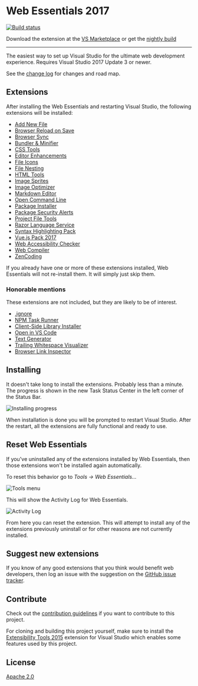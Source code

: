   # Web Essentials 2017

[![Build status](https://ci.appveyor.com/api/projects/status/d99l7mvb0wcf5523?svg=true)](https://ci.appveyor.com/project/madskristensen/webessentials2017)

Download the extension at the
[VS Marketplace](https://marketplace.visualstudio.com/vsgallery/a5a27916-2099-4c5b-a3ff-6a46e4b01298)
or get the
[nightly build](http://vsixgallery.com/extension/bb7e2273-9a70-4e5e-b4dd-1f361b6166c0/)

------------------------------------

The easiest way to set up Visual Studio for the ultimate web development experience. Requires Visual Studio 2017 Update 3 or newer.

See the [change log](CHANGELOG.md) for changes and road map.

## Extensions
After installing the Web Essentials and restarting
Visual Studio, the following extensions will be installed:

- [Add New File](https://visualstudiogallery.msdn.microsoft.com/3f820e99-6c0d-41db-aa74-a18d9623b1f3)
- [Browser Reload on Save](https://visualstudiogallery.msdn.microsoft.com/46eef4d9-045b-4596-bd7f-eee980bb5450)
- [Browser Sync](https://visualstudiogallery.msdn.microsoft.com/5741a548-5179-4a77-ad96-fca71535774d)
- [Bundler & Minifier](https://visualstudiogallery.msdn.microsoft.com/9ec27da7-e24b-4d56-8064-fd7e88ac1c40)
- [CSS Tools](https://marketplace.visualstudio.com/items?itemName=MadsKristensen.CSSTools)
- [Editor Enhancements](https://visualstudiogallery.msdn.microsoft.com/4f64e542-3772-4136-8f87-0113441c7aa1)
- [File Icons](https://visualstudiogallery.msdn.microsoft.com/5e1762e8-a88b-417c-8467-6a65d771cc4e)
- [File Nesting](https://visualstudiogallery.msdn.microsoft.com/3ebde8fb-26d8-4374-a0eb-1e4e2665070c)
- [HTML Tools](https://marketplace.visualstudio.com/items?itemName=MadsKristensen.HtmlTools)
- [Image Sprites](https://visualstudiogallery.msdn.microsoft.com/8bb845e9-5717-4eae-aed3-1fdf6fe5819a)
- [Image Optimizer](https://visualstudiogallery.msdn.microsoft.com/a56eddd3-d79b-48ac-8c8f-2db06ade77c3)
- [Markdown Editor](https://visualstudiogallery.msdn.microsoft.com/eaab33c3-437b-4918-8354-872dfe5d1bfe)
- [Open Command Line](https://visualstudiogallery.msdn.microsoft.com/4e84e2cf-2d6b-472a-b1e2-b84932511379)
- [Package Installer](https://visualstudiogallery.msdn.microsoft.com/753b9720-1638-4f9a-ad8d-2c45a410fd74)
- [Package Security Alerts](https://marketplace.visualstudio.com/items?itemName=MadsKristensen.PackageSecurityAlerts)
- [Project File Tools](https://aka.ms/projfiletools)
- [Razor Language Service](https://aka.ms/razorlangsvc)
- [Syntax Highlighting Pack](https://visualstudiogallery.msdn.microsoft.com/d92fd742-bab3-4314-b866-50b871d679ee)
- [Vue.js Pack 2017](https://marketplace.visualstudio.com/items?itemName=MadsKristensen.VuejsPack-18329)
- [Web Accessibility Checker](https://visualstudiogallery.msdn.microsoft.com/3aabefab-1681-4fea-8f95-6a62e2f0f1ec)
- [Web Compiler](https://visualstudiogallery.msdn.microsoft.com/3b329021-cd7a-4a01-86fc-714c2d05bb6c)
- [ZenCoding](https://marketplace.visualstudio.com/items?itemName=MadsKristensen.ZenCoding)

If you already have one or more of these extensions installed,
Web Essentials will not re-install them. It will simply
just skip them.

### Honorable mentions
These extensions are not included, but they are likely to be of
interest.

- [.ignore](https://visualstudiogallery.msdn.microsoft.com/d0eba56d-603b-45ab-a680-edfda585f7f3)
- [NPM Task Runner](https://visualstudiogallery.msdn.microsoft.com/8f2f2cbc-4da5-43ba-9de2-c9d08ade4941)
- [Client-Side Library Installer](https://visualstudiogallery.msdn.microsoft.com/4cd5e0e0-2c38-426b-9f43-1d3688cc8be1)
- [Open in VS Code](https://visualstudiogallery.msdn.microsoft.com/33f6f3fd-68e8-4783-b934-ece91a08d265)
- [Text Generator](https://visualstudiogallery.msdn.microsoft.com/4d809607-87dd-445c-8cd4-585da67c6beb)
- [Trailing Whitespace Visualizer](https://visualstudiogallery.msdn.microsoft.com/a204e29b-1778-4dae-affd-209bea658a59)
- [Browser Link Inspector](https://marketplace.visualstudio.com/items?itemName=MadsKristensen.BrowserLinkInspector2017)

## Installing
It doesn't take long to install the extensions. Probably less
than a minute. The progress is shown in the new Task Status Center in the left corner of the Status Bar.

![Installing progress](art/task-status.png)

When installation is done you will be prompted to restart
Visual Studio. After the restart, all the extensions are
fully functional and ready to use.

## Reset Web Essentials
If you've uninstalled any of the extensions installed by Web Essentials, then those extensions won't be installed again automatically.

To reset this behavior go to _Tools -> Web Essentials..._

![Tools menu](art/tools-menu.png)

This will show the Activity Log for Web Essentials.

![Activity Log](art/activity-log.png)

From here you can reset the extension. This will attempt to install any of the extensions previously uninstall or for other reasons are not currently installed.

## Suggest new extensions
If you know of any good extensions that you think would benefit web
developers, then log an issue with the suggestion on the 
[GitHub issue tracker](https://github.com/madskristensen/WebExtensionPack/issues).

## Contribute
Check out the [contribution guidelines](.github/CONTRIBUTING.md)
if you want to contribute to this project.

For cloning and building this project yourself, make sure 
to install the
[Extensibility Tools 2015](https://visualstudiogallery.msdn.microsoft.com/ab39a092-1343-46e2-b0f1-6a3f91155aa6)
extension for Visual Studio which enables some features
used by this project.

## License
[Apache 2.0](LICENSE) 
